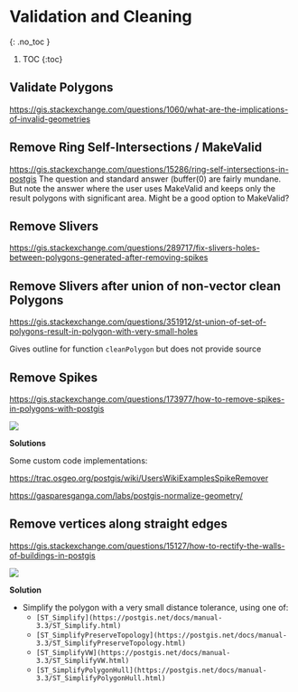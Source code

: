# Validation and Cleaning
{: .no_toc }

1. TOC
{:toc}

## Validate Polygons
<https://gis.stackexchange.com/questions/1060/what-are-the-implications-of-invalid-geometries>

## Remove Ring Self-Intersections / MakeValid
<https://gis.stackexchange.com/questions/15286/ring-self-intersections-in-postgis>
The question and standard answer (buffer(0) are fairly mundane. But note the answer where the user uses MakeValid and keeps only the result polygons with significant area.  Might be a good option to MakeValid?

## Remove Slivers
<https://gis.stackexchange.com/questions/289717/fix-slivers-holes-between-polygons-generated-after-removing-spikes>

## Remove Slivers after union of non-vector clean Polygons
<https://gis.stackexchange.com/questions/351912/st-union-of-set-of-polygons-result-in-polygon-with-very-small-holes>

Gives outline for function `cleanPolygon` but does not provide source

## Remove Spikes
<https://gis.stackexchange.com/questions/173977/how-to-remove-spikes-in-polygons-with-postgis>

![](https://i.stack.imgur.com/iCRwL.png)

**Solutions**

Some custom code implementations:

<https://trac.osgeo.org/postgis/wiki/UsersWikiExamplesSpikeRemover>

<https://gasparesganga.com/labs/postgis-normalize-geometry/>

## Remove vertices along straight edges
<https://gis.stackexchange.com/questions/15127/how-to-rectify-the-walls-of-buildings-in-postgis>

![](https://i.stack.imgur.com/GQB3b.jpg)

**Solution**

* Simplify the polygon with a very small distance tolerance, using one of: 
  * `[ST_Simplify](https://postgis.net/docs/manual-3.3/ST_Simplify.html)` 
  * `[ST_SimplifyPreserveTopology](https://postgis.net/docs/manual-3.3/ST_SimplifyPreserveTopology.html)` 
  * `[ST_SimplifyVW](https://postgis.net/docs/manual-3.3/ST_SimplifyVW.html)` 
  * `[ST_SimplifyPolygonHull](https://postgis.net/docs/manual-3.3/ST_SimplifyPolygonHull.html)` 
